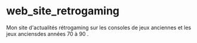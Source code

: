 # web_site_retrogaming
Mon site d'actualités rétrogaming sur les consoles de jeux anciennes et les jeux anciensdes années 70 à 90 .
